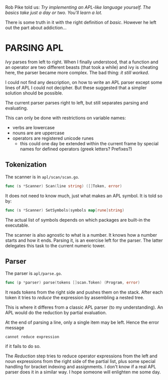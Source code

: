 Rob Pike told us: *Try implementing an APL-like language yourself. 
The basics take just a day or two. You'll learn a lot.*

There is some truth in it with the right definition of *basic*. However he left out the part about addiction...

# PARSING APL
*Ivy* parses from left to right. 
When I finally understood, that a function and an operator are two different beasts (that took a while) 
and ivy is cheating here, the parser became more complex.
The bad thing: *it still worked*.

I could not find any description, on how to write an APL parser except some lines of APL I could not decipher.
But these suggested that a simpler solution should be possible.

The current parser parses right to left, but still separates parsing and evaluating.

This can only be done with restrictions on variable names:
- verbs are lowercase
- nouns are are uppercase
- operators are registered unicode runes
  - this could one day be extended within the current frame by special names for defined operators (greek letters? Prefixes?)

## Tokenization
The scanner is in `apl/scan/scan.go`. 
```go
func (s *Scanner) Scan(line string) ([]Token, error)
```
It does not need to know much, just what makes an APL symbol.
It is told so by:
```go
func (s *Scanner) SetSymbols(symbols map[rune]string)
```
The actual list of symbols depends on which packages are built-in the executable.

The scanner is also agnostic to what is a number. 
It knows how a number starts and how it ends.
Parsing it, is an exercise left for the parser.
The latter delegates this task to the current numeric tower.

## Parser
The parser is `apl/parse.go`.
```go
func (p *parser) parse(tokens []scan.Token) (Program, error)
```
It reads tokens from the right side and pushes them on the stack.
After each token it tries to *reduce* the expression by assembling a nested tree.

This is where it differes from a classic APL parser (to my understanding).
An APL would do the reduction by partial evaluation.

At the end of parsing a line, only a single item may be left. Hence the error message
```
cannot reduce expression
```
if it fails to do so.

The *Reduction* step tries to reduce operator expressions from the left 
and noun expressions from the right side of the partial list, plus some special handling for bracket indexing and assignments.
I don't know if a real APL parser does it in a similar way.
I hope someone will enlighten me some day.
